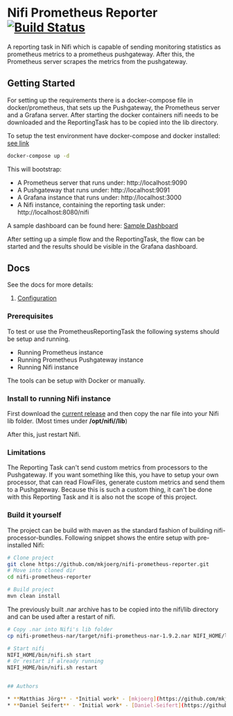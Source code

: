 # Nifi Prometheus Reporter [![Build Status](https://travis-ci.org/mkjoerg/nifi-prometheus-reporter.svg?branch=master)](https://travis-ci.org/mkjoerg/nifi-prometheus-reporter)

A reporting task in Nifi which is capable of sending monitoring statistics as 
prometheus metrics to a prometheus pushgateway. After this, the Prometheus
server scrapes the metrics from the pushgateway. 

## Getting Started

For setting up the requirements there is a docker-compose file in docker/prometheus, that sets up the Pushgateway, the Prometheus server and a Grafana server.
After starting the docker containers nifi needs to be downloaded and the ReportingTask has to be copied into the lib directory.

To setup the test environment have docker-compose and docker installed: [see link](https://docs.docker.com/compose/install/)
```sh
docker-compose up -d
```
This will bootstrap: 
* A Prometheus server that runs under: http://localhost:9090
* A Pushgateway that runs under: http://localhost:9091
* A Grafana instance that runs under: http://localhost:3000
* A Nifi instance, containing the reporting task under: http://localhost:8080/nifi

A sample dashboard can be found here: [Sample Dashboard](https://grafana.com/dashboards/3294)

After setting up a simple flow and the ReportingTask, the flow can be started and the results should be visible in the Grafana dashboard.

## Docs

See the docs for more details:

1. [Configuration](docs/Configuration.md) 

### Prerequisites

To test or use the PrometheusReportingTask the following systems should be 
setup and running.
* Running Prometheus instance
* Running Prometheus Pushgateway instance
* Running Nifi instance

The tools can be setup with Docker or manually.

### Install to running Nifi instance
First download the [current release](https://github.com/mkjoerg/nifi-prometheus-reporter/releases) and then
copy the nar file into your Nifi lib folder. (Most times under __/opt/nifi/<nifi-version>/lib__)

After this, just restart Nifi.

### Limitations
The Reporting Task can't send custom metrics from processors to the Pushgateway. If you want 
something like this, you have to setup your own processor, that can read FlowFiles, generate custom metrics
and send them to a Pushgateway. Because this is such a custom thing, it can't be done with this Reporting Task
and it is also not the scope of this project.

### Build it yourself

The project can be build with maven as the standard fashion of building 
nifi-processor-bundles. Following snippet shows the entire setup with pre-installed Nifi:
```sh
# Clone project
git clone https://github.com/mkjoerg/nifi-prometheus-reporter.git
# Move into cloned dir
cd nifi-prometheus-reporter

# Build project
mvn clean install
```
The previously built .nar archive has to be copied into the nifi/lib directory 
and can be used after a restart of nifi.
```sh
# Copy .nar into Nifi's lib folder
cp nifi-prometheus-nar/target/nifi-prometheus-nar-1.9.2.nar NIFI_HOME/lib/nifi-prometheus-nar-1.9.2.nar

# Start nifi
NIFI_HOME/bin/nifi.sh start
# Or restart if already running
NIFI_HOME/bin/nifi.sh restart


## Authors

* **Matthias Jörg** - *Initial work* - [mkjoerg](https://github.com/mkjoerg)
* **Daniel Seifert** - *Initial work* - [Daniel-Seifert](https://github.com/Daniel-Seifert)
